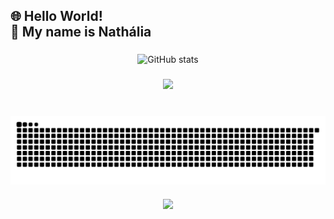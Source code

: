 <h2 align="left">🌐 Hello World! <br>💙 My name is Nathália</h2>

###

<div style="text-align: center;" align="center">
  <img src="https://github-readme-stats.vercel.app/api?username=Naathyyy&show_icons=true&theme=transparent" alt="GitHub stats">

###

<div align="center">
  <img height="350" src="https://images-wixmp-ed30a86b8c4ca887773594c2.wixmp.com/f/061c5ef8-2616-48a4-af21-9f97322673b3/der0qra-8e86db4c-feb8-4bab-8a62-e9939b8d30b7.gif?token=eyJ0eXAiOiJKV1QiLCJhbGciOiJIUzI1NiJ9.eyJzdWIiOiJ1cm46YXBwOjdlMGQxODg5ODIyNjQzNzNhNWYwZDQxNWVhMGQyNmUwIiwiaXNzIjoidXJuOmFwcDo3ZTBkMTg4OTgyMjY0MzczYTVmMGQ0MTVlYTBkMjZlMCIsIm9iaiI6W1t7InBhdGgiOiJcL2ZcLzA2MWM1ZWY4LTI2MTYtNDhhNC1hZjIxLTlmOTczMjI2NzNiM1wvZGVyMHFyYS04ZTg2ZGI0Yy1mZWI4LTRiYWItOGE2Mi1lOTkzOWI4ZDMwYjcuZ2lmIn1dXSwiYXVkIjpbInVybjpzZXJ2aWNlOmZpbGUuZG93bmxvYWQiXX0.yWCm2Gla_J8RO7LS1HsTzix9_ZTp3EVIkgPseRHNVJU"  />
</div>

###

<br clear="both">
  <picture align="center">
  <source media="(prefers-color-scheme: dark)" srcset="https://raw.githubusercontent.com/Naathyyy/Naathyyy/output/github-contribution-grid-snake-dark.svg">
  <source media="(prefers-color-scheme: light)" srcset="https://raw.githubusercontent.com/Naathyyy/Naathyyy/output/github-contribution-grid-snake-dark.svg">
  <img align="center" alt="github contribution grid snake animation" src="https://raw.githubusercontent.com/Naathyyy/Naathyyy/output/github-contribution-grid-snake.svg">
</picture>

###

<div align="center">
  <img src="https://profile-counter.glitch.me/Naathyyy/count.svg?"  />
</div>

###
